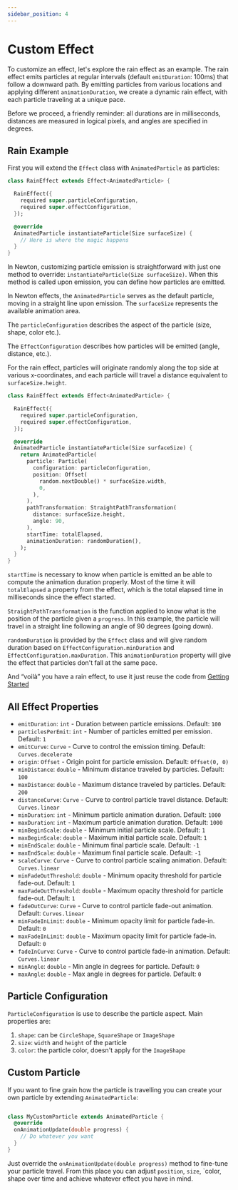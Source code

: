 ```yaml
---
sidebar_position: 4
---
```


# Custom Effect

To customize an effect, let's explore the rain effect as an example.
The rain effect emits particles at regular intervals (default `emitDuration`: 100ms) that follow a
downward path.
By emitting particles from various locations and applying different `animationDuration`, we create a
dynamic rain effect, with each particle traveling at a unique pace.

Before we proceed, a friendly reminder: all durations are in milliseconds, distances are measured in
logical pixels, and angles are specified in degrees.

## Rain Example

First you will extend the `Effect` class with `AnimatedParticle` as particles:

```dart
class RainEffect extends Effect<AnimatedParticle> {

  RainEffect({
    required super.particleConfiguration,
    required super.effectConfiguration,
  });

  @override
  AnimatedParticle instantiateParticle(Size surfaceSize) {
    // Here is where the magic happens
  }
}
```

In Newton, customizing particle emission is straightforward with just one method to
override: `instantiateParticle(Size surfaceSize)`.
When this method is called upon emission, you can define how particles are emitted.

In Newton effects, the `AnimatedParticle` serves as the default particle, moving in a straight line
upon emission.
The `surfaceSize` represents the available animation area.

The `particleConfiguration` describes the aspect of the particle (size, shape, color etc.).

The `EffectConfiguration` describes how particles will be emitted (angle, distance, etc.). 

For the rain effect, particles will originate randomly along the top side at various x-coordinates,
and each particle will travel a distance equivalent to `surfaceSize.height`.

```dart
class RainEffect extends Effect<AnimatedParticle> {

  RainEffect({
    required super.particleConfiguration,
    required super.effectConfiguration,
  });

  @override
  AnimatedParticle instantiateParticle(Size surfaceSize) {
    return AnimatedParticle(
      particle: Particle(
        configuration: particleConfiguration,
        position: Offset(
          random.nextDouble() * surfaceSize.width,
          0,
        ),
      ),
      pathTransformation: StraightPathTransformation(
        distance: surfaceSize.height,
        angle: 90,
      ),
      startTime: totalElapsed,
      animationDuration: randomDuration(),
    );
  }
}
```

`startTime` is necessary to know when particle is emitted an be able to compute the animation
duration properly.
Most of the time it will `totalElapsed` a property from the effect, which is the total elapsed time
in milliseconds since the effect started.

`StraightPathTransformation` is the function applied to know what is the position of the particle given
a `progress`. In this example, the particle will travel in a straight line following an angle of 90 degrees (going down).

`randomDuration` is provided by the `Effect` class and will give random duration based
on `EffectConfiguration.minDuration` and `EffectConfiguration.maxDuration`.
This `animationDuration` property will give the effect that particles don't fall at the same pace.

And “voilà” you have a rain effect, to use it just reuse the code
from [Getting Started](/docs/intro)

## All Effect Properties

- `emitDuration`: `int` - Duration between particle emissions. Default: `100`
- `particlesPerEmit`: `int` - Number of particles emitted per emission. Default: `1`
- `emitCurve`: `Curve` - Curve to control the emission timing. Default: `Curves.decelerate`
- `origin`: `Offset` - Origin point for particle emission. Default: `Offset(0, 0)`
- `minDistance`: `double` - Minimum distance traveled by particles. Default: `100`
- `maxDistance`: `double` - Maximum distance traveled by particles. Default: `200`
- `distanceCurve`: `Curve` - Curve to control particle travel distance. Default: `Curves.linear`
- `minDuration`: `int` - Minimum particle animation duration. Default: `1000`
- `maxDuration`: `int` - Maximum particle animation duration. Default: `1000`
- `minBeginScale`: `double` - Minimum initial particle scale. Default: `1`
- `maxBeginScale`: `double` - Maximum initial particle scale. Default: `1`
- `minEndScale`: `double` - Minimum final particle scale. Default: `-1`
- `maxEndScale`: `double` - Maximum final particle scale. Default: `-1`
- `scaleCurve`: `Curve` - Curve to control particle scaling animation. Default: `Curves.linear`
- `minFadeOutThreshold`: `double` - Minimum opacity threshold for particle fade-out. Default: `1`
- `maxFadeOutThreshold`: `double` - Maximum opacity threshold for particle fade-out. Default: `1`
- `fadeOutCurve`: `Curve` - Curve to control particle fade-out animation. Default: `Curves.linear`
- `minFadeInLimit`: `double` - Minimum opacity limit for particle fade-in. Default: `0`
- `maxFadeInLimit`: `double` - Maximum opacity limit for particle fade-in. Default: `0`
- `fadeInCurve`: `Curve` - Curve to control particle fade-in animation. Default: `Curves.linear`
- `minAngle`: `double` - Min angle in degrees for particle. Default: `0`
- `maxAngle`: `double` - Max angle in degrees for particle. Default: `0`

## Particle Configuration

`ParticleConfiguration` is use to describe the particle aspect. Main properties are:

1. `shape`: can be `CircleShape`, `SquareShape` or `ImageShape`
2. `size`: `width` and `height` of the particle
3. `color`: the particle color, doesn't apply for the `ImageShape`

## Custom Particle

If you want to fine grain how the particle is travelling you can create your own particle by
extending
`AnimatedParticle`:

```dart

class MyCustomParticle extends AnimatedParticle {
  @override
  onAnimationUpdate(double progress) {
    // Do whatever you want
  }
}
```

Just override the `onAnimationUpdate(double progress)` method to fine-tune your particle travel.
From this place you can adjust `position`, `size`, `color, shape over time and achieve whatever effect
you have in mind.